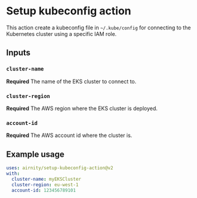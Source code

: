 # Setup kubeconfig action

This action create a kubeconfig file in `~/.kube/config` for connecting to the Kubernetes cluster using a specific IAM role.

## Inputs

### `cluster-name`

**Required** The name of the EKS cluster to connect to.

### `cluster-region`

**Required** The AWS region where the EKS cluster is deployed.

### `account-id`

**Required** The AWS account id where the cluster is.

## Example usage

```yaml
uses: airnity/setup-kubeconfig-action@v2
with:
  cluster-name: myEKSCluster
  cluster-region: eu-west-1
  account-id: 123456789101
```
